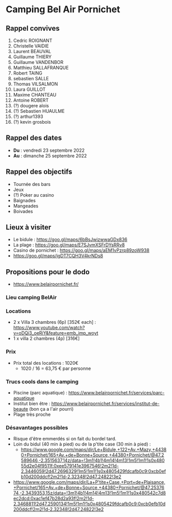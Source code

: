 # Camping Bel Air Pornichet
## Rappel convives
1. Cedric ROIGNANT
2. Christelle VAIDIE
3. Laurent BEAUVAL
4. Guillaume THIERY
5. Guillaume VANDENBOR
6. Matthieu SALLAFRANQUE
7. Robert TAING
8. sebastien SALLE
9. Thomas VILSALMON
10. Laura GUILLOT
11. Maxime CHANTEAU
12. Antoine ROBERT
13. (?) dougere alois
14. (?) Sebastien HUAULME
15. (?) arthur1393
16. (?) kevin grosbois

## Rappel des dates
- **Du** : vendredi 23 septembre 2022
- **Au** : dimanche 25 septembre 2022

## Rappel des objectifs
- Tournée des bars
- Jeux
- (?) Poker au casino
- Baignades
- Mangeades
- Boivades

## Lieux à visiter
- Le bidule : https://goo.gl/maps/6bBsJwizwwaGDx836
- La plage : https://goo.gl/maps/E7SJvmXSFrDYsRRv8
- Casino de pornichet : https://goo.gl/maps/aEM1vPzrp89zoW938
- https://goo.gl/maps/jgDT7CQH3V4krNDs8



## Propositions pour le dodo
- https://www.belairpornichet.fr/

### Lieu camping BelAir 

### Locations
- 2 x Villa 3 chambres (6p) [352€ each] : https://www.youtube.com/watch?v=oDQi3_oeRiY&feature=emb_imp_woyt
- 1 x villa 2 chambres (4p) [316€]

### Prix 

- Prix total des locations : 1020€
  - 1020 / 16 = 63,75 € par personne
 

### Trucs cools dans le camping
- Piscine (parc aquatique) : https://www.belairpornichet.fr/services/parc-aquatique
- Institut bien être : https://www.belairpornichet.fr/services/institut-de-beaute (bon ça a l'air pourri)
- Plage très proche

### Désavantages possibles
- Risque d'être emmerdés si on fait du bordel tard.
- Loin du bidul (40 min à pied) ou de la p'tite case (30 min à pied) :
  - https://www.google.com/maps/dir/Le+Bidule,+122+Av.+Mazy,+44380+Pornichet/165+Av.+de+Bonne+Source,+44380+Pornichet/@47.2589646,-2.3515637,14z/data=!3m1!4b1!4m14!4m13!1m5!1m1!1s0x48055d2e04f9511f:0xee579141e3967546!2m2!1d-2.3446059!2d47.2696329!1m5!1m1!1s0x4805429fdcafb0c9:0xcb0efb10d200ddcf!2m2!1d-2.32348!2d47.24822!3e2
- https://www.google.com/maps/dir/La+P'tite+Case,+Port+de+Plaisance,+Pornichet/165+Av.+de+Bonne+Source,+44380+Pornichet/@47.2537674,-2.3439353,15z/data=!3m1!4b1!4m14!4m13!1m5!1m1!1s0x480542c7d8ec2dcd:0xac1ef47b28d2a93f!2m2!1d-2.3468811!2d47.2590134!1m5!1m1!1s0x4805429fdcafb0c9:0xcb0efb10d200ddcf!2m2!1d-2.32348!2d47.24822!3e2

 
